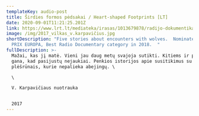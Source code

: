 ```yaml
---
templateKey: audio-post
title: Širdies formos pėdsakai / Heart-shaped Footprints [LT]
date: 2020-09-01T11:21:25.201Z
link: https://www.lrt.lt/mediateka/irasas/1013679878/radijo-dokumentika-sirdies-formos-pedsakai
image: /img/2017_vilkas_v.karpavičius.jpg
shortDescription: "Five stories about encounters with wolves.  Nominated for the
  PRIX EUROPA, Best Radio Documentary category in 2018.  "
fullDescription: >-
  Mažai, kas jį matė. Vieni jau daug metų svajoja sutikti. Kitiems ir pėdsakų
  gana, kad pasijustų nejaukiai. Penkios istorijos apie susitikimus su
  plėšrūnais, kurie nepalieka abejingų. \

  \

  V. Karpavičiaus nuotrauka


  2017
---
```

